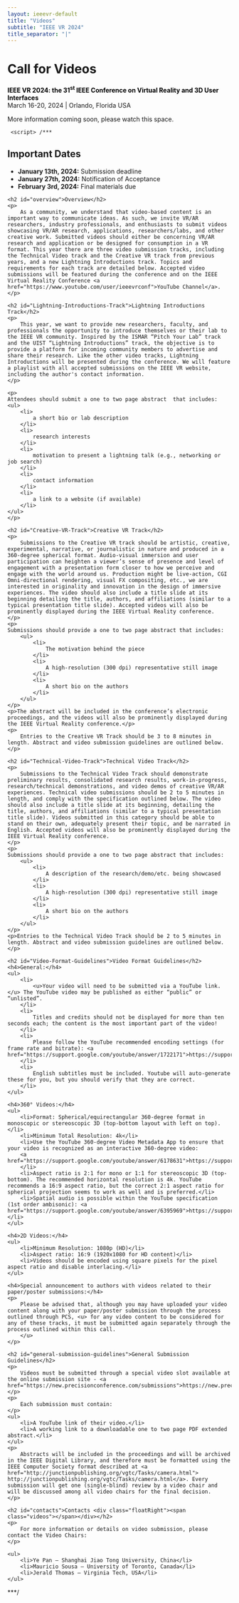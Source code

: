 ```yaml
---
layout: ieeevr-default
title: "Videos"
subtitle: "IEEE VR 2024"
title_separator: "|"
---
```

<script type="text/javascript">
    $(document).ready(function(){
		var email = ""; 
		var domain = "ieeevr.org"; 

	    email = "videos2024"; 		
		$(".videos").html("<span class='text-nowrap'><a href=javascript:location='" + "mail" + "to:" + email + "@" + domain + "'><i class='fas fa-fw fa-envelope-square emailIcon' style=''></i><i class='emailText'>" + email + "@" + domain + "</a></i></span>");            
	});
</script>

<div>
    <h1 id="cfp-videos"> Call for Videos<div class="floatRight"><span class="videos"></span></div></h1>
    <p>
        <strong style="color: black">IEEE VR 2024: the 31<sup>st</sup> IEEE Conference on Virtual Reality and 3D User Interfaces</strong><br />
            March 16-20, 2024 | Orlando, Florida USA
    </p>
    <p>
        More information coming soon, please watch this space.
    </p>
</div>
    
     <script> /***
    
<div>
    <h2 id="important-dates"> Important Dates </h2>
    <ul>
        <li><b>January 13th, 2024:</b> Submission deadline</li>
        <li><b>January 27th, 2024:</b> Notification of Acceptance</li>
        <li><b>February 3rd, 2024:</b> Final materials due</li>
    </ul>

    <h2 id="overview">Overview</h2>
    <p>
        As a community, we understand that video-based content is an important way to communicate ideas. As such, we invite VR/AR researchers, industry professionals, and enthusiasts to submit videos showcasing VR/AR research, applications, researchers/labs, and other creative work. Submitted videos should either be concerning VR/AR research and application or be designed for consumption in a VR format. This year there are three video submission tracks, including the Technical Video track and the Creative VR track from previous years, and a new Lightning Introductions track. Topics and requirements for each track are detailed below. Accepted video submissions will be featured during the conference and on the IEEE Virtual Reality Conference <a href="https://www.youtube.com/user/ieeevrconf">YouTube Channel</a>.
    </p>

    <h2 id="Lightning-Introductions-Track">Lightning Introductions Track</h2>
    <p>
        This year, we want to provide new researchers, faculty, and professionals the opportunity to introduce themselves or their lab to the IEEE VR community. Inspired by the ISMAR “Pitch Your Lab” track and the UIST “Lightning Introductions” track, the objective is to provide a platform for incoming community members to advertise and share their research. Like the other video tracks, Lightning Introductions will be presented during the conference. We will feature a playlist with all accepted submissions on the IEEE VR website, including the author's contact information.
    </p>

    <p>
    Attendees should submit a one to two page abstract  that includes:
    <ul>
        <li>
            a short bio or lab description
        </li>
        <li>
            research interests
        </li>
        <li>
            motivation to present a lightning talk (e.g., networking or job search)
        </li>
        <li>
            contact information
        </li>
        <li>
            a link to a website (if available)
        </li>
    </ul>
    </p>

    <h2 id="Creative-VR-Track">Creative VR Track</h2>
    <p>
        Submissions to the Creative VR track should be artistic, creative, experimental, narrative, or journalistic in nature and produced in a 360-degree spherical format. Audio-visual immersion and user participation can heighten a viewer’s sense of presence and level of engagement with a presentation form closer to how we perceive and engage with the world around us. Production might be live-action, CGI Omni-directional rendering, visual FX compositing, etc., we are interested in originality and innovation in the design of immersive experiences. The video should also include a title slide at its beginning detailing the title, authors, and affiliations (similar to a typical presentation title slide). Accepted videos will also be prominently displayed during the IEEE Virtual Reality conference.
    </p>
    <p>
    Submissions should provide a one to two page abstract that includes:
        <ul>
            <li>
                The motivation behind the piece
            </li>
            <li>
                A high-resolution (300 dpi) representative still image
            </li>
            <li>
                A short bio on the authors
            </li>
        </ul>
    </p>
    <p>The abstract will be included in the conference’s electronic proceedings, and the videos will also be prominently displayed during the IEEE Virtual Reality conference.</p>
    <p>
        Entries to the Creative VR Track should be 3 to 8 minutes in length. Abstract and video submission guidelines are outlined below.
    </p>

    <h2 id="Technical-Video-Track">Technical Video Track</h2>
    <p>
        Submissions to the Technical Video Track should demonstrate preliminary results, consolidated research results, work-in-progress, research/technical demonstrations, and video demos of creative VR/AR experiences. Technical video submissions should be 2 to 5 minutes in length, and comply with the specification outlined below. The video should also include a title slide at its beginning, detailing the title, authors, and affiliations (similar to a typical presentation title slide). Videos submitted in this category should be able to stand on their own, adequately present their topic, and be narrated in English. Accepted videos will also be prominently displayed during the IEEE Virtual Reality conference.
    </p>
    <p>
    Submissions should provide a one to two page abstract that includes:
        <ul>
            <li>
                A description of the research/demo/etc. being showcased
            </li>
            <li>
                A high-resolution (300 dpi) representative still image
            </li>
            <li>
                A short bio on the authors
            </li>
        </ul>
    </p>
    <p>Entries to the Technical Video Track should be 2 to 5 minutes in length. Abstract and video submission guidelines are outlined below.</p>

    <h2 id="Video-Format-Guidelines">Video Format Guidelines</h2>
    <h4>General:</h4>
    <ul>
        <li>
            <u>Your video will need to be submitted via a YouTube link.</u> The YouTube video may be published as either “public” or “unlisted”.
        </li>
        <li>
            Titles and credits should not be displayed for more than ten seconds each; the content is the most important part of the video!
        </li>
        <li>
            Please follow the YouTube recommended encoding settings (for frame rate and bitrate): <a href="https://support.google.com/youtube/answer/1722171">https://support.google.com/youtube/answer/1722171</a>
        </li>
        <li>
            English subtitles must be included. Youtube will auto-generate these for you, but you should verify that they are correct.
        </li>
    </ul>
    
    <h4>360° Videos:</h4>
    <ul>
        <li>Format: Spherical/equirectangular 360-degree format in monoscopic or stereoscopic 3D (top-bottom layout with left on top).</li>
        <li>Minimum Total Resolution: 4k</li>
        <li>Use the YouTube 360-degree Video Metadata App to ensure that your video is recognized as an interactive 360-degree video:
        <a href="https://support.google.com/youtube/answer/6178631">https://support.google.com/youtube/answer/6178631</a>
        </li>
        <li>Aspect ratio is 2:1 for mono or 1:1 for stereoscopic 3D (top-bottom). The recommended horizontal resolution is 4k. YouTube recommends a 16:9 aspect ratio, but the correct 2:1 aspect ratio for spherical projection seems to work as well and is preferred.</li>
        <li>Spatial audio is possible within the YouTube specification (1st order ambisonic): <a href="https://support.google.com/youtube/answer/6395969">https://support.google.com/youtube/answer/6395969</a></li>
    </ul>

    <h4>2D Videos:</h4>
    <ul>
        <li>Minimum Resolution: 1080p (HD)</li>
        <li>Aspect ratio: 16:9 (1920x1080 for HD content)</li>
        <li>Videos should be encoded using square pixels for the pixel aspect ratio and disable interlacing.</li>
    </ul>

    <h4>Special announcement to authors with videos related to their paper/poster submissions:</h4>
    <p>
        Please be advised that, although you may have uploaded your video content along with your paper/poster submission through the process outlined through PCS, <u> for any video content to be considered for any of these tracks, it must be submitted again separately through the process outlined within this call.
        </u>
    </p>

    <h2 id="general-submission-guidelines">General Submission Guidelines</h2>
    <p>
        Videos must be submitted through a special video slot available at the online submission site - <a href="https://new.precisionconference.com/submissions">https://new.precisionconference.com/submissions</a>.
    </p>
    <p>
        Each submission must contain:
    </p>
    <ul>
        <li>A YouTube link of their video.</li>
        <li>A working link to a downloadable one to two page PDF extended abstract.</li>
    </ul>
    <p>
        Abstracts will be included in the proceedings and will be archived in the IEEE Digital Library, and therefore must be formatted using the IEEE Computer Society format described at <a href="http://junctionpublishing.org/vgtc/Tasks/camera.html"> http://junctionpublishing.org/vgtc/Tasks/camera.html</a>. Every submission will get one (single-blind) review by a video chair and will be discussed among all video chairs for the final decision. 
    </p>
    
    <h2 id="contacts">Contacts <div class="floatRight"><span class="videos"></span></div></h2>
    <p>
        For more information or details on video submission, please contact the Video Chairs:
    </p>

    <ul>
        <li>Ye Pan – Shanghai Jiao Tong University, China</li>
        <li>Mauricio Sousa ‒ University of Toronto, Canada</li>
        <li>Jerald Thomas ‒ Virginia Tech, USA</li>
    </ul>    
</div>
***/</script>
